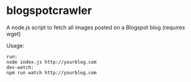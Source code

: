 # blogspotcrawler
A node.js script to fetch all images posted on a Blogspot blog (requires wget)

Usage: 
```
run:
node index.js http://yourblog.com
dev-watch:
npm run watch http://yourblog.com
```

